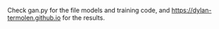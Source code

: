 Check gan.py for the file models and training code, and https://dylan-termolen.github.io for the results.
